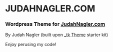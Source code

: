 JUDAHNAGLER.COM
===============

### Wordpress Theme for [JudahNagler.com](http://www.judahnagler.com/)  
By Judah Nagler (built upon [_tk Theme](http://themekraft.com/tk-wordpress-bootstrap-starter-theme/) starter kit)  

Enjoy perusing my code!